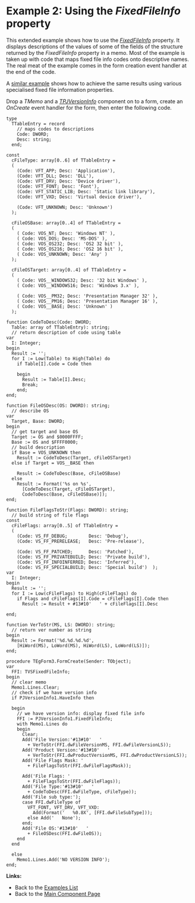 # Example 2: Using the _FixedFileInfo_ property #

This extended example shows how to use the _[FixedFileInfo](TPJVersionInfoFixedFileInfo.md)_ property. It displays descriptions of the values of some of the fields of the structure returned by the _FixedFileInfo_ property in a memo. Most of the example is taken up with code that maps fixed file info codes onto descriptive names. The real meat of the example comes in the form creation event handler at the end of the code.

A [similar example](VerInfoExample1.md) shows how to achieve the same results using various specialised fixed file information properties.

Drop a _TMemo_ and a _[TPJVersionInfo](TPJVersionInfo.md)_ component on to a form, create an _OnCreate_ event handler for the form, then enter the following code.

```
type
  TTableEntry = record
    // maps codes to descriptions
    Code: DWORD;
    Desc: string;
  end;

const
  cFileType: array[0..6] of TTableEntry =
  (
    (Code: VFT_APP; Desc: 'Application'),
    (Code: VFT_DLL; Desc: 'DLL'),
    (Code: VFT_DRV; Desc: 'Device driver'),
    (Code: VFT_FONT; Desc: 'Font'),
    (Code: VFT_STATIC_LIB; Desc: 'Static link library'),
    (Code: VFT_VXD; Desc: 'Virtual device driver'),

    (Code: VFT_UNKNOWN; Desc: 'Unknown')
  );

  cFileOSBase: array[0..4] of TTableEntry =
  (
    ( Code: VOS_NT; Desc: 'Windows NT' ),
    ( Code: VOS_DOS; Desc: 'MS-DOS' ),
    ( Code: VOS_OS232; Desc: 'OS2 32 bit' ),
    ( Code: VOS_OS216; Desc: 'OS2 16 bit' ),
    ( Code: VOS_UNKNOWN; Desc: 'Any' )
  );

  cFileOSTarget: array[0..4] of TTableEntry =
  (
    ( Code: VOS__WINDOWS32; Desc: '32 bit Windows' ),
    ( Code: VOS__WINDOWS16; Desc: 'Windows 3.x' ),

    ( Code: VOS__PM32; Desc: 'Presentation Manager 32' ),
    ( Code: VOS__PM16; Desc: 'Presentation Manager 16' ),
    ( Code: VOS__BASE; Desc: 'Unknown' )
  );

function CodeToDesc(Code: DWORD; 
  Table: array of TTableEntry): string;
  // return description of code using table
var
  I: Integer;
begin
  Result := '';
  for I := Low(Table) to High(Table) do
    if Table[I].Code = Code then

    begin
      Result := Table[I].Desc;
      Break;
    end;
end;

function FileOSDesc(OS: DWORD): string;
  // describe OS
var
  Target, Base: DWORD;
begin
  // get target and base OS
  Target := OS and $0000FFFF;
  Base := OS and $FFFF0000;
  // build description
  if Base = VOS_UNKNOWN then
    Result := CodeToDesc(Target, cFileOSTarget)
  else if Target = VOS__BASE then

    Result := CodeToDesc(Base, cFileOSBase)
  else
    Result := Format('%s on %s',
      [CodeToDesc(Target, cFileOSTarget),
      CodeToDesc(Base, cFileOSBase)]);
end;

function FileFlagsToStr(Flags: DWORD): string;
  // build string of file flags
const
  cFileFlags: array[0..5] of TTableEntry =
  (
    (Code: VS_FF_DEBUG;        Desc: 'Debug'),
    (Code: VS_FF_PRERELEASE;   Desc: 'Pre-release'),

    (Code: VS_FF_PATCHED;      Desc: 'Patched'),
    (Code: VS_FF_PRIVATEBUILD; Desc: 'Private build'),
    (Code: VS_FF_INFOINFERRED; Desc: 'Inferred'),
    (Code: VS_FF_SPECIALBUILD; Desc: 'Special build')  );
var
  I: Integer;
begin
  Result := '';
  for I := Low(cFileFlags) to High(cFileFlags) do
    if Flags and cFileFlags[I].Code = cFileFlags[I].Code then
      Result := Result + #13#10'   ' + cFileFlags[I].Desc

end;

function VerToStr(MS, LS: DWORD): string;
  // return ver number as string
begin
  Result := Format('%d.%d.%d.%d',
    [HiWord(MS), LoWord(MS), HiWord(LS), LoWord(LS)]);
end;

procedure TEgForm3.FormCreate(Sender: TObject);
var
  FFI: TVSFixedFileInfo;
begin
  // clear memo
  Memo1.Lines.Clear;
  // check if we have version info
  if PJVersionInfo1.HaveInfo then

  begin
    // we have version info: display fixed file info
    FFI := PJVersionInfo1.FixedFileInfo;
    with Memo1.Lines do
    begin
      Clear;
      Add('File Version:'#13#10'   '
        + VerToStr(FFI.dwFileVersionMS, FFI.dwFileVersionLS));
      Add('Product Version:'#13#10'   '
        + VerToStr(FFI.dwProductVersionMS, FFI.dwProductVersionLS));
      Add('File Flags Mask: '
        + FileFlagsToStr(FFI.dwFileFlagsMask));

      Add('File Flags: '
        + FileFlagsToStr(FFI.dwFileFlags));
      Add('File Type:'#13#10'   '
        + CodeToDesc(FFI.dwFileType, cFileType));
      Add('File sub type:');
      case FFI.dwFileType of
        VFT_FONT, VFT_DRV, VFT_VXD:
          Add(Format('   %0.8X', [FFI.dwFileSubType]));
        else Add('   None');
      end;
      Add('File OS:'#13#10'   '
        + FileOSDesc(FFI.dwFileOS));
    end
  end

  else
    Memo1.Lines.Add('NO VERSION INFO');
end;
```

**Links:**

  * Back to the [Examples List](VerInfoExamples.md)
  * Back to the [Main Component Page](VersionInformationComponent.md)